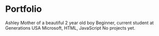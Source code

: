 # Portfolio
Ashley 
Mother of a beautiful 2 year old boy
Beginner, current student at Generations USA
Microsoft, HTML, JavaScript 
No projects yet.
